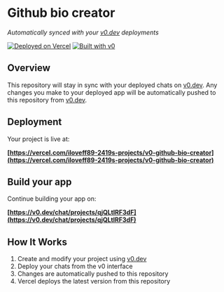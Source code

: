 # Github bio creator

*Automatically synced with your [v0.dev](https://v0.dev) deployments*

[![Deployed on Vercel](https://img.shields.io/badge/Deployed%20on-Vercel-black?style=for-the-badge&logo=vercel)](https://vercel.com/iloveff89-2419s-projects/v0-github-bio-creator)
[![Built with v0](https://img.shields.io/badge/Built%20with-v0.dev-black?style=for-the-badge)](https://v0.dev/chat/projects/qjQLtlRF3dF)

## Overview

This repository will stay in sync with your deployed chats on [v0.dev](https://v0.dev).
Any changes you make to your deployed app will be automatically pushed to this repository from [v0.dev](https://v0.dev).

## Deployment

Your project is live at:

**[https://vercel.com/iloveff89-2419s-projects/v0-github-bio-creator](https://vercel.com/iloveff89-2419s-projects/v0-github-bio-creator)**

## Build your app

Continue building your app on:

**[https://v0.dev/chat/projects/qjQLtlRF3dF](https://v0.dev/chat/projects/qjQLtlRF3dF)**

## How It Works

1. Create and modify your project using [v0.dev](https://v0.dev)
2. Deploy your chats from the v0 interface
3. Changes are automatically pushed to this repository
4. Vercel deploys the latest version from this repository